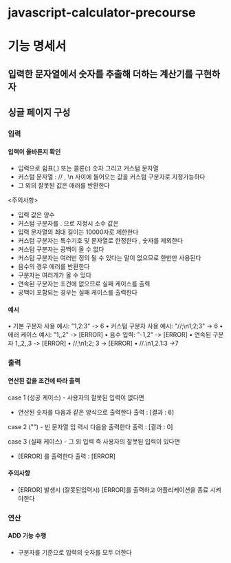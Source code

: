 # javascript-calculator-precourse

# 기능 명세서

## 입력한 문자열에서 숫자를 추출해 더하는 계산기를 구현하자

## 싱글 페이지 구성

### 입력

#### 입력이 올바른지 확인

- 입력으로 쉼표(,) 또는 콜론(:) 숫자 그리고 커스텀 문자열
- 커스텀 문자열 : // , \n 사이에 들어오는 값을 커스텀 구분자로 지정가능하다
- 그 외의 잘못된 값은 애러를 반환한다

<주의사항>

- 입력 값은 양수
- 커스텀 구분자를 . 으로 지정시 소수 값은
- 입력 문자열의 최대 길이는 10000자로 제한한다
- 커스텀 구분자는 특수기호 및 문자열로 한정한다 , 숫자를 제외한다
- 커스텀 구분자는 공백이 올 수 없다
- 커스텀 구분자는 여러번 정의 될 수 있다는 말이 없으므로 한번만 사용된다
- 음수의 경우 에러를 반환한다
- 구분자는 여러개가 올 수 있다
- 연속된 구분자는 조건에 없으므로 실패 케이스를 출력
- 공백이 포함되는 경우는 실패 케이스를 출력한다

#### 예시

• 기본 구분자 사용 예시: "1,2:3" -> 6
• 커스텀 구분자 사용 예시: "//;\n1;2;3" -> 6
• 에러 케이스 예시: "1,,2" -> [ERROR]
• 음수 입력: "-1,2" -> [ERROR]
• 연속된 구분자 1,,2,,3 -> [ERROR]
• //;\\n1;2; 3 -> [ERROR]
• //.\n1,2.1:3 ->7

### 출력

#### 연산된 값을 조건에 따라 출력

case 1 (성공 케이스) - 사용자의 잘못된 입력이 없다면

- 연산된 숫자를 다음과 같은 양식으로 출력한다
  출력 : [결과 : 6]

case 2 ("") - 빈 문자열 입 력시 다음을 출력한다
출력 : [결과 : 0]

case 3 (실패 케이스) - 그 외 입력 즉 사용자의 잘못된 입력이 있다면

- [ERROR] 를 출력한다
  출력 : [ERROR]

#### 주의사항

- [ERROR] 발생시 (잘못된입력시) [ERROR]를 출력하고 어플리케이션을 종료 시켜야한다

### 연산

#### ADD 기능 수행

- 구분자를 기준으로 입력의 숫자를 모두 더한다
